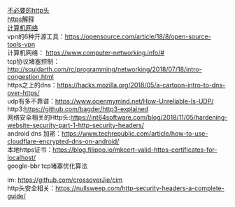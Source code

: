 [不必要的http头](https://www.fastly.com/blog/headers-we-dont-want)    
[https解释](https://www.freecodecamp.org/news/https-explained-with-carrier-pigeons-7029d2193351/)    
[计算机网络](https://github.com/SystemsApproach/book)  
vpn的6种开源工具：https://opensource.com/article/18/8/open-source-tools-vpn  
计算机网络： https://www.computer-networking.info/#  
tcp协议堵塞控制：http://squidarth.com/rc/programming/networking/2018/07/18/intro-congestion.html    
https之上的dns：https://hacks.mozilla.org/2018/05/a-cartoon-intro-to-dns-over-https/  
udp有多不靠谱：https://www.openmymind.net/How-Unreliable-Is-UDP/    
http3:https://github.com/bagder/http3-explained    
网络安全相关的Http头:https://int64software.com/blog/2018/11/05/hardening-website-security-part-1-http-security-headers/    
android dns 加密：https://www.techrepublic.com/article/how-to-use-cloudflare-encrypted-dns-on-android/    
本地https证书：https://blog.filippo.io/mkcert-valid-https-certificates-for-localhost/    
google-bbr tcp堵塞优化算法  

im: https://github.com/crossoverJie/cim  
http头安全相关：https://nullsweep.com/http-security-headers-a-complete-guide/    